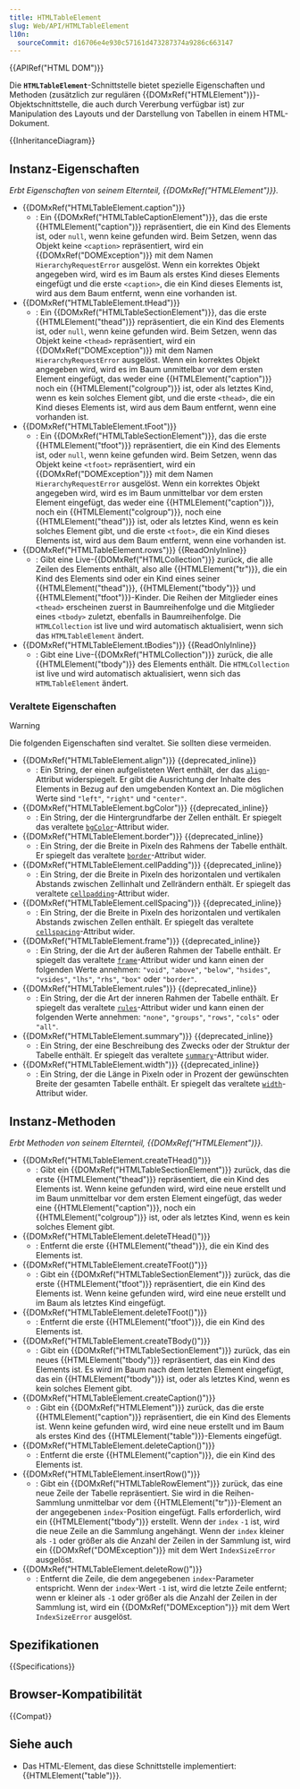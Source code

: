 ```yaml
---
title: HTMLTableElement
slug: Web/API/HTMLTableElement
l10n:
  sourceCommit: d16706e4e930c57161d473287374a9286c663147
---
```


{{APIRef("HTML DOM")}}

Die **`HTMLTableElement`**-Schnittstelle bietet spezielle Eigenschaften und Methoden (zusätzlich zur regulären {{DOMxRef("HTMLElement")}}-Objektschnittstelle, die auch durch Vererbung verfügbar ist) zur Manipulation des Layouts und der Darstellung von Tabellen in einem HTML-Dokument.

{{InheritanceDiagram}}

## Instanz-Eigenschaften

_Erbt Eigenschaften von seinem Elternteil, {{DOMxRef("HTMLElement")}}._

- {{DOMxRef("HTMLTableElement.caption")}}
  - : Ein {{DOMxRef("HTMLTableCaptionElement")}}, das die erste {{HTMLElement("caption")}} repräsentiert, die ein Kind des Elements ist, oder `null`, wenn keine gefunden wird. Beim Setzen, wenn das Objekt keine `<caption>` repräsentiert, wird ein {{DOMxRef("DOMException")}} mit dem Namen `HierarchyRequestError` ausgelöst. Wenn ein korrektes Objekt angegeben wird, wird es im Baum als erstes Kind dieses Elements eingefügt und die erste `<caption>`, die ein Kind dieses Elements ist, wird aus dem Baum entfernt, wenn eine vorhanden ist.
- {{DOMxRef("HTMLTableElement.tHead")}}
  - : Ein {{DOMxRef("HTMLTableSectionElement")}}, das die erste {{HTMLElement("thead")}} repräsentiert, die ein Kind des Elements ist, oder `null`, wenn keine gefunden wird. Beim Setzen, wenn das Objekt keine `<thead>` repräsentiert, wird ein {{DOMxRef("DOMException")}} mit dem Namen `HierarchyRequestError` ausgelöst. Wenn ein korrektes Objekt angegeben wird, wird es im Baum unmittelbar vor dem ersten Element eingefügt, das weder eine {{HTMLElement("caption")}} noch ein {{HTMLElement("colgroup")}} ist, oder als letztes Kind, wenn es kein solches Element gibt, und die erste `<thead>`, die ein Kind dieses Elements ist, wird aus dem Baum entfernt, wenn eine vorhanden ist.
- {{DOMxRef("HTMLTableElement.tFoot")}}
  - : Ein {{DOMxRef("HTMLTableSectionElement")}}, das die erste {{HTMLElement("tfoot")}} repräsentiert, die ein Kind des Elements ist, oder `null`, wenn keine gefunden wird. Beim Setzen, wenn das Objekt keine `<tfoot>` repräsentiert, wird ein {{DOMxRef("DOMException")}} mit dem Namen `HierarchyRequestError` ausgelöst. Wenn ein korrektes Objekt angegeben wird, wird es im Baum unmittelbar vor dem ersten Element eingefügt, das weder eine {{HTMLElement("caption")}}, noch ein {{HTMLElement("colgroup")}}, noch eine {{HTMLElement("thead")}} ist, oder als letztes Kind, wenn es kein solches Element gibt, und die erste `<tfoot>`, die ein Kind dieses Elements ist, wird aus dem Baum entfernt, wenn eine vorhanden ist.
- {{DOMxRef("HTMLTableElement.rows")}} {{ReadOnlyInline}}
  - : Gibt eine Live-{{DOMxRef("HTMLCollection")}} zurück, die alle Zeilen des Elements enthält, also alle {{HTMLElement("tr")}}, die ein Kind des Elements sind oder ein Kind eines seiner {{HTMLElement("thead")}}, {{HTMLElement("tbody")}} und {{HTMLElement("tfoot")}}-Kinder. Die Reihen der Mitglieder eines `<thead>` erscheinen zuerst in Baumreihenfolge und die Mitglieder eines `<tbody>` zuletzt, ebenfalls in Baumreihenfolge. Die `HTMLCollection` ist live und wird automatisch aktualisiert, wenn sich das `HTMLTableElement` ändert.
- {{DOMxRef("HTMLTableElement.tBodies")}} {{ReadOnlyInline}}
  - : Gibt eine Live-{{DOMxRef("HTMLCollection")}} zurück, die alle {{HTMLElement("tbody")}} des Elements enthält. Die `HTMLCollection` ist live und wird automatisch aktualisiert, wenn sich das `HTMLTableElement` ändert.

### Veraltete Eigenschaften

> [!WARNING]
> Die folgenden Eigenschaften sind veraltet. Sie sollten diese vermeiden.

- {{DOMxRef("HTMLTableElement.align")}} {{deprecated_inline}}
  - : Ein String, der einen aufgelisteten Wert enthält, der das [`align`](/de/docs/Web/HTML/Element/table#align)-Attribut widerspiegelt. Er gibt die Ausrichtung der Inhalte des Elements in Bezug auf den umgebenden Kontext an. Die möglichen Werte sind `"left"`, `"right"` und `"center"`.
- {{DOMxRef("HTMLTableElement.bgColor")}} {{deprecated_inline}}
  - : Ein String, der die Hintergrundfarbe der Zellen enthält. Er spiegelt das veraltete [`bgColor`](/de/docs/Web/HTML/Element/table#bgcolor)-Attribut wider.
- {{DOMxRef("HTMLTableElement.border")}} {{deprecated_inline}}
  - : Ein String, der die Breite in Pixeln des Rahmens der Tabelle enthält. Er spiegelt das veraltete [`border`](/de/docs/Web/HTML/Element/table#border)-Attribut wider.
- {{DOMxRef("HTMLTableElement.cellPadding")}} {{deprecated_inline}}
  - : Ein String, der die Breite in Pixeln des horizontalen und vertikalen Abstands zwischen Zellinhalt und Zellrändern enthält. Er spiegelt das veraltete [`cellpadding`](/de/docs/Web/HTML/Element/table#cellpadding)-Attribut wider.
- {{DOMxRef("HTMLTableElement.cellSpacing")}} {{deprecated_inline}}
  - : Ein String, der die Breite in Pixeln des horizontalen und vertikalen Abstands zwischen Zellen enthält. Er spiegelt das veraltete [`cellspacing`](/de/docs/Web/HTML/Element/table#cellspacing)-Attribut wider.
- {{DOMxRef("HTMLTableElement.frame")}} {{deprecated_inline}}
  - : Ein String, der die Art der äußeren Rahmen der Tabelle enthält. Er spiegelt das veraltete [`frame`](/de/docs/Web/HTML/Element/table#frame)-Attribut wider und kann einen der folgenden Werte annehmen: `"void"`, `"above"`, `"below"`, `"hsides"`, `"vsides"`, `"lhs"`, `"rhs"`, `"box"` oder `"border"`.
- {{DOMxRef("HTMLTableElement.rules")}} {{deprecated_inline}}
  - : Ein String, der die Art der inneren Rahmen der Tabelle enthält. Er spiegelt das veraltete [`rules`](/de/docs/Web/HTML/Element/table#rules)-Attribut wider und kann einen der folgenden Werte annehmen: `"none"`, `"groups"`, `"rows"`, `"cols"` oder `"all"`.
- {{DOMxRef("HTMLTableElement.summary")}} {{deprecated_inline}}
  - : Ein String, der eine Beschreibung des Zwecks oder der Struktur der Tabelle enthält. Er spiegelt das veraltete [`summary`](/de/docs/Web/HTML/Element/table#summary)-Attribut wider.
- {{DOMxRef("HTMLTableElement.width")}} {{deprecated_inline}}
  - : Ein String, der die Länge in Pixeln oder in Prozent der gewünschten Breite der gesamten Tabelle enthält. Er spiegelt das veraltete [`width`](/de/docs/Web/HTML/Element/table#width)-Attribut wider.

## Instanz-Methoden

_Erbt Methoden von seinem Elternteil, {{DOMxRef("HTMLElement")}}._

- {{DOMxRef("HTMLTableElement.createTHead()")}}
  - : Gibt ein {{DOMxRef("HTMLTableSectionElement")}} zurück, das die erste {{HTMLElement("thead")}} repräsentiert, die ein Kind des Elements ist. Wenn keine gefunden wird, wird eine neue erstellt und im Baum unmittelbar vor dem ersten Element eingefügt, das weder eine {{HTMLElement("caption")}}, noch ein {{HTMLElement("colgroup")}} ist, oder als letztes Kind, wenn es kein solches Element gibt.
- {{DOMxRef("HTMLTableElement.deleteTHead()")}}
  - : Entfernt die erste {{HTMLElement("thead")}}, die ein Kind des Elements ist.
- {{DOMxRef("HTMLTableElement.createTFoot()")}}
  - : Gibt ein {{DOMxRef("HTMLTableSectionElement")}} zurück, das die erste {{HTMLElement("tfoot")}} repräsentiert, die ein Kind des Elements ist. Wenn keine gefunden wird, wird eine neue erstellt und im Baum als letztes Kind eingefügt.
- {{DOMxRef("HTMLTableElement.deleteTFoot()")}}
  - : Entfernt die erste {{HTMLElement("tfoot")}}, die ein Kind des Elements ist.
- {{DOMxRef("HTMLTableElement.createTBody()")}}
  - : Gibt ein {{DOMxRef("HTMLTableSectionElement")}} zurück, das ein neues {{HTMLElement("tbody")}} repräsentiert, das ein Kind des Elements ist. Es wird im Baum nach dem letzten Element eingefügt, das ein {{HTMLElement("tbody")}} ist, oder als letztes Kind, wenn es kein solches Element gibt.
- {{DOMxRef("HTMLTableElement.createCaption()")}}
  - : Gibt ein {{DOMxRef("HTMLElement")}} zurück, das die erste {{HTMLElement("caption")}} repräsentiert, die ein Kind des Elements ist. Wenn keine gefunden wird, wird eine neue erstellt und im Baum als erstes Kind des {{HTMLElement("table")}}-Elements eingefügt.
- {{DOMxRef("HTMLTableElement.deleteCaption()")}}
  - : Entfernt die erste {{HTMLElement("caption")}}, die ein Kind des Elements ist.
- {{DOMxRef("HTMLTableElement.insertRow()")}}
  - : Gibt ein {{DOMxRef("HTMLTableRowElement")}} zurück, das eine neue Zeile der Tabelle repräsentiert. Sie wird in die Reihen-Sammlung unmittelbar vor dem {{HTMLElement("tr")}}-Element an der angegebenen `index`-Position eingefügt. Falls erforderlich, wird ein {{HTMLElement("tbody")}} erstellt. Wenn der `index` `-1` ist, wird die neue Zeile an die Sammlung angehängt. Wenn der `index` kleiner als `-1` oder größer als die Anzahl der Zeilen in der Sammlung ist, wird ein {{DOMxRef("DOMException")}} mit dem Wert `IndexSizeError` ausgelöst.
- {{DOMxRef("HTMLTableElement.deleteRow()")}}
  - : Entfernt die Zeile, die dem angegebenen `index`-Parameter entspricht. Wenn der `index`-Wert `-1` ist, wird die letzte Zeile entfernt; wenn er kleiner als `-1` oder größer als die Anzahl der Zeilen in der Sammlung ist, wird ein {{DOMxRef("DOMException")}} mit dem Wert `IndexSizeError` ausgelöst.

## Spezifikationen

{{Specifications}}

## Browser-Kompatibilität

{{Compat}}

## Siehe auch

- Das HTML-Element, das diese Schnittstelle implementiert: {{HTMLElement("table")}}.
